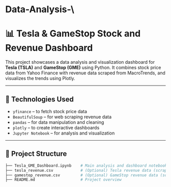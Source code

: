 # Data-Analysis-\
# 📊 Tesla & GameStop Stock and Revenue Dashboard

This project showcases a data analysis and visualization dashboard for **Tesla (TSLA)** and **GameStop (GME)** using Python. It combines stock price data from Yahoo Finance with revenue data scraped from MacroTrends, and visualizes the trends using Plotly.

---

## 🔧 Technologies Used

- `yfinance` – to fetch stock price data
- `BeautifulSoup` – for web scraping revenue data
- `pandas` – for data manipulation and cleaning
- `plotly` – to create interactive dashboards
- `Jupyter Notebook` – for analysis and visualization

---

## 📁 Project Structure

```bash
├── Tesla_GME_Dashboard.ipynb    # Main analysis and dashboard notebook
├── tesla_revenue.csv            # (Optional) Tesla revenue data (scraped)
├── gamestop_revenue.csv         # (Optional) GameStop revenue data (scraped)
├── README.md                    # Project overview
